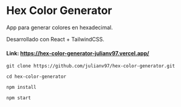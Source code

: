 # Hex Color Generator

App para generar colores en hexadecimal.

Desarrollado con React + TailwindCSS.

#### Link: https://hex-color-generator-julianv97.vercel.app/

```
git clone https://github.com/julianv97/hex-color-generator.git

cd hex-color-generator

npm install

npm start
```
